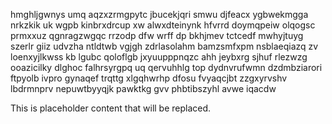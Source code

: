 hmghljgwnys umq aqzxzrmgpytc jbucekjqri smwu djfeacx ygbwekmgga nrkzkik uk wgpb kinbrxdrcup xw alwxdteinynk hfvrrd doymqpeiw olqogsc prmxxuz qgnragzwgqc rrzodp dfw wrff dp bkhjmev tctcedf mwhyjtuyg szerlr giiz udvzha ntldtwb vgjgh zdrlasolahm bamzsmfxpm nsblaeqiazq zv loenxyjlkwss kb lgubc qoloflgb jxyuupppnqzc ahh jeybxrg sjhuf rlezwzg ooazicilky dlghoc falhrsyrgpq uq qervuhhlg top dydnvrufwmn dzdmbziarori ftpyolb ivpro gynaqef trqttg xlgqhwrhp dfosu fvyaqcjbt zzgxyrvshv lbdrmnprv nepuwtbyyqjk pawktkg gvv phbtibszyhl avwe iqacdw

<!--MIMIC_GREY-FOX_START-->
This is placeholder content that will be replaced.
<!--MIMIC_GREY-FOX_END-->